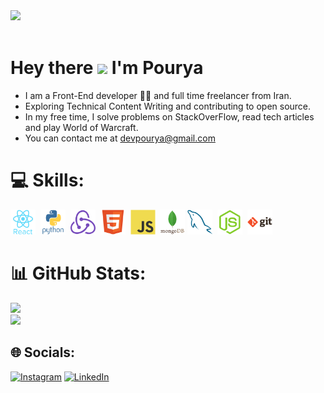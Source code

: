 <div id="header" align="left">
  <img src="https://media2.giphy.com/media/5eLDrEaRGHegx2FeF2/giphy.gif" width="200"/>
</div>

<img src="https://komarev.com/ghpvc/?username=pouryak&style=flat-square&color=blue" alt=""/>
<h1>
  Hey there
  <img src="https://media.giphy.com/media/hvRJCLFzcasrR4ia7z/giphy.gif" width="30px"/>
  I'm Pourya
</h1>

- I am a Front-End developer :man_technologist: and full time freelancer from Iran.
- Exploring Technical Content Writing and contributing to open source.
- In my free time, I solve problems on StackOverFlow, read tech articles and play World of Warcraft.
- You can contact me at devpourya@gmail.com

# 💻 Skills:
<div>
  <img src="https://github.com/devicons/devicon/blob/master/icons/react/react-original-wordmark.svg" title="React" alt="React" width="40" height="40"/>&nbsp;
  <img src="https://github.com/devicons/devicon/blob/master/icons/python/python-original-wordmark.svg" title="Python" alt="Python" width="40" height="40"/>&nbsp;
  <img src="https://github.com/devicons/devicon/blob/master/icons/redux/redux-original.svg" title="Redux" alt="Redux " width="40" height="40"/>&nbsp;
  <img src="https://github.com/devicons/devicon/blob/master/icons/html5/html5-original.svg" title="HTML5" alt="HTML" width="40" height="40"/>&nbsp;
  <img src="https://github.com/devicons/devicon/blob/master/icons/javascript/javascript-original.svg" title="JavaScript" alt="JavaScript" width="40" height="40"/>&nbsp;
  <img src="https://github.com/devicons/devicon/blob/master/icons/mongodb/mongodb-original-wordmark.svg" title="MongoDB" **alt="MongoDB" width="40" height="40"/>
  <img src="https://github.com/devicons/devicon/blob/master/icons/mysql/mysql-original.svg" title="MySQL"  alt="MySQL" width="40" height="40"/>&nbsp;
  <img src="https://github.com/devicons/devicon/blob/master/icons/nodejs/nodejs-original.svg" title="NodeJS" alt="NodeJS" width="40" height="40"/>&nbsp;
  <img src="https://github.com/devicons/devicon/blob/master/icons/git/git-original-wordmark.svg" title="Git" **alt="Git" width="40" height="40"/>
</div>

# 📊 GitHub Stats:
![](https://github-readme-stats.vercel.app/api?username=pouryak&theme=dark&hide_border=false&include_all_commits=true&count_private=true)<br/>
![](https://github-readme-streak-stats.herokuapp.com/?user=pouryak&theme=dark&hide_border=false)<br/>

## 🌐 Socials:
[![Instagram](https://img.shields.io/badge/Instagram-%23E4405F.svg?logo=Instagram&logoColor=white)](https://instagram.com/pourya.js) [![LinkedIn](https://img.shields.io/badge/LinkedIn-%230077B5.svg?logo=linkedin&logoColor=white)](https://linkedin.com/in/pourya.k) 
